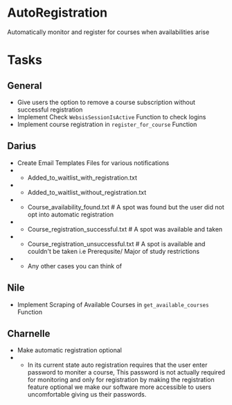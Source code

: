 # AutoRegistration
Automatically monitor and register for courses when availabilities arise

# Tasks 
## General 
* Give users the option to remove a course subscription without successful registration
* Implement Check ```WebsisSessionIsActive``` Function to check logins
* Implement course registration in ```register_for_course``` Function
  
## Darius 
* Create Email Templates Files for various notifications 
* * Added_to_waitlist_with_registration.txt
* * Added_to_waitlist_without_registration.txt
* * Course_availability_found.txt # A spot was found but the user did not opt into automatic registration
* * Course_registration_successful.txt # A spot was available and taken
* * Course_registration_unsuccessful.txt # A spot is available and couldn't be taken i.e Prerequsite/ Major of study restrictions
* * Any other cases you can think of
## Nile
* Implement Scraping of Available Courses in ```get_available_courses``` Function  
## Charnelle 
* Make automatic registration optional
* * In its current state auto registration requires that the user enter password to moniter a course, This password is not actually required for monitoring and only for registration by making the registration feature optional we make our software more accessible to users uncomfortable giving us their passwords.
